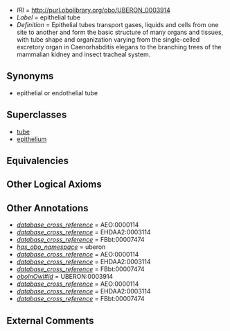  * *IRI* = http://purl.obolibrary.org/obo/UBERON_0003914
 * *Label* = epithelial tube
 * *Definition* = Epithelial tubes transport gases, liquids and cells from one site to another and form the basic structure of many organs and tissues, with tube shape and organization varying from the single-celled excretory organ in Caenorhabditis elegans to the branching trees of the mammalian kidney and insect tracheal system.

## Synonyms

 * epithelial or endothelial tube

## Superclasses

 * [tube](../../UBERON/25/UBERON_0000025.md)
 * [epithelium](../../UBERON/83/UBERON_0000483.md)

## Equivalencies


## Other Logical Axioms


## Other Annotations

 * *[database_cross_reference](../../ef/oboInOwl#hasDbXref.md)* = AEO:0000114
 * *[database_cross_reference](../../ef/oboInOwl#hasDbXref.md)* = EHDAA2:0003114
 * *[database_cross_reference](../../ef/oboInOwl#hasDbXref.md)* = FBbt:00007474
 * *[has_obo_namespace](../../ce/oboInOwl#hasOBONamespace.md)* = uberon
 * *[database_cross_reference](../../ef/oboInOwl#hasDbXref.md)* = AEO:0000114
 * *[database_cross_reference](../../ef/oboInOwl#hasDbXref.md)* = EHDAA2:0003114
 * *[database_cross_reference](../../ef/oboInOwl#hasDbXref.md)* = FBbt:00007474
 * *[oboInOwl#id](../../id/oboInOwl#id.md)* = UBERON:0003914
 * *[database_cross_reference](../../ef/oboInOwl#hasDbXref.md)* = AEO:0000114
 * *[database_cross_reference](../../ef/oboInOwl#hasDbXref.md)* = EHDAA2:0003114
 * *[database_cross_reference](../../ef/oboInOwl#hasDbXref.md)* = FBbt:00007474

## External Comments

